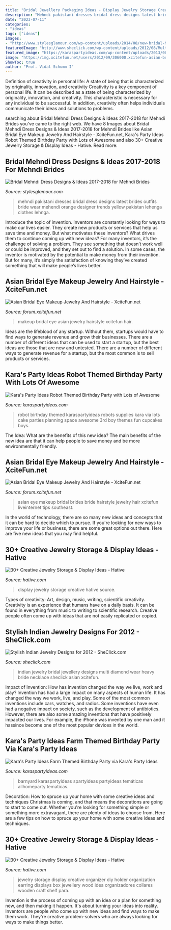```yaml
---
title: "Bridal Jewellery Packaging Ideas - Display Jewelry Storage Creative Hative Source"
description: "Mehndi pakistani dresses bridal dress designs latest brides outfits bride wear mehendi orange designer trends yellow pakistan lehenga clothes lehnga"
date: "2023-07-11"
categories:
- "ideas"
tags: ["ideas"]
images:
- "http://www.stylesglamour.com/wp-content/uploads/2014/08/new-bridal-Mehndi-Dresses-collection-18.jpg"
featuredImage: "http://www.sheclick.com/wp-content/uploads/2012/08/Multi-Color-Indian-Bridal-Jewelry-Set.jpg"
featured_image: "https://karaspartyideas.com/wp-content/uploads/2013/08/farm-15.jpg"
image: "https://img.xcitefun.net/users/2012/09/306000,xcitefun-asian-bridal-eye-makeup-jewelry-and-hair.jpg"
ShowToc: true
author: "Prof. Vidal Schumm I"
---
```



Definition of creativity in personal life: A state of being that is characterized by originality, innovation, and creativity
Creativity is a key component of personal life. It can be described as a state of being characterized by originality, innovation, and creativity. This characteristic is necessary for any individual to be successful. In addition, creativity often helps individuals communicate their ideas and solutions to problems.

	

		
searching about Bridal Mehndi Dress Designs &amp; Ideas 2017-2018 for Mehndi Brides you've came to the right web. We have 8 Images about Bridal Mehndi Dress Designs &amp; Ideas 2017-2018 for Mehndi Brides like Asian Bridal Eye Makeup Jewelry And Hairstyle - XciteFun.net, Kara&#039;s Party Ideas Robot Themed Birthday Party with Lots of Awesome and also 30+ Creative Jewelry Storage &amp; Display Ideas - Hative. Read more:
		
    
## Bridal Mehndi Dress Designs &amp; Ideas 2017-2018 For Mehndi Brides

<img loading=lazy src="http://www.stylesglamour.com/wp-content/uploads/2014/08/new-bridal-Mehndi-Dresses-collection-18.jpg" onerror="this.onerror=null;this.src='https://tse3.mm.bing.net/th?id=OIP.iat9znD4xjtiXyzwNw3CyAHaLJ&amp;pid=15.1';" alt="Bridal Mehndi Dress Designs &amp; Ideas 2017-2018 for Mehndi Brides">

_Source: stylesglamour.com_

>mehndi pakistani dresses bridal dress designs latest brides outfits bride wear mehendi orange designer trends yellow pakistan lehenga clothes lehnga. 

	

Introduce the topic of invention.
Inventors are constantly looking for ways to make our lives easier. They create new products or services that help us save time and money. But what motivates these inventors? What drives them to continue coming up with new ideas?
For many inventors, it’s the challenge of solving a problem. They see something that doesn’t work well or could be improved, and they set out to find a solution. In some cases, the inventor is motivated by the potential to make money from their invention. But for many, it’s simply the satisfaction of knowing they’ve created something that will make people’s lives better.

    
## Asian Bridal Eye Makeup Jewelry And Hairstyle - XciteFun.net

<img loading=lazy src="https://img.xcitefun.net/users/2012/09/306000,xcitefun-asian-bridal-eye-makeup-jewelry-and-hair.jpg" onerror="this.onerror=null;this.src='https://tse3.mm.bing.net/th?id=OIP.exJaKyPqMSHGWnE928BOHQHaLH&amp;pid=15.1';" alt="Asian Bridal Eye Makeup Jewelry And Hairstyle - XciteFun.net">

_Source: forum.xcitefun.net_

>makeup bridal eye asian jewelry hairstyle xcitefun hair. 

	

Ideas are the lifeblood of any startup. Without them, startups would have to find ways to generate revenue and grow their businesses. There are a number of different ideas that can be used to start a startup, but the best ideas are those that are new and untested. There are a number of different ways to generate revenue for a startup, but the most common is to sell products or services.

    
## Kara&#039;s Party Ideas Robot Themed Birthday Party With Lots Of Awesome

<img loading=lazy src="http://karaspartyideas.com/wp-content/uploads/2013/09/robot-19.jpg" onerror="this.onerror=null;this.src='https://tse1.mm.bing.net/th?id=OIP.KPLg5WYH8s_hkqoiY_of8AHaLg&amp;pid=15.1';" alt="Kara&#039;s Party Ideas Robot Themed Birthday Party with Lots of Awesome">

_Source: karaspartyideas.com_

>robot birthday themed karaspartyideas robots supplies kara via lots cake parties planning space awesome 3rd boy themes fun cupcakes boys. 

	

The Idea: What are the benefits of this new idea?
The main benefits of the new idea are that it can help people to save money and be more environmentally friendly.

    
## Asian Bridal Eye Makeup Jewelry And Hairstyle - XciteFun.net

<img loading=lazy src="https://img.xcitefun.net/users/2012/09/306005,xcitefun-asian-bridal-eye-makeup-jewelry-and-hair.jpg" onerror="this.onerror=null;this.src='https://tse1.mm.bing.net/th?id=OIP.-iDJW65vHa6F4kxcJ0CjCQHaLH&amp;pid=15.1';" alt="Asian Bridal Eye Makeup Jewelry And Hairstyle - XciteFun.net">

_Source: forum.xcitefun.net_

>asian eye makeup bridal brides bride hairstyle jewelry hair xcitefun liveinternet tips southeast. 

	

In the world of technology, there are so many new ideas and concepts that it can be hard to decide which to pursue. If you're looking for new ways to improve your life or business, there are some great options out there. Here are five new ideas that you may find helpful.

    
## 30+ Creative Jewelry Storage &amp; Display Ideas - Hative

<img loading=lazy src="https://hative.com/wp-content/uploads/2015/01/jewelry-storage-display-ideas/22-jewelry-storage-display-ideas.jpg" onerror="this.onerror=null;this.src='https://tse1.mm.bing.net/th?id=OIP.QTYojMsHxAUaXdXwJ7jSrwHaLK&amp;pid=15.1';" alt="30+ Creative Jewelry Storage &amp; Display Ideas - Hative">

_Source: hative.com_

>display jewelry storage creative hative source. 

	

Types of creativity: Art, design, music, writing, scientific creativity.
Creativity is an experience that humans have on a daily basis. It can be found in everything from music to writing to scientific research. Creative people often come up with ideas that are not easily replicated or copied.

    
## Stylish Indian Jewelry Designs For 2012 - SheClick.com

<img loading=lazy src="http://www.sheclick.com/wp-content/uploads/2012/08/Multi-Color-Indian-Bridal-Jewelry-Set.jpg" onerror="this.onerror=null;this.src='https://tse1.mm.bing.net/th?id=OIP.i7b7aNcQAL9wpU0yC3vWBgHaFj&amp;pid=15.1';" alt="Stylish Indian Jewelry Designs for 2012 - SheClick.com">

_Source: sheclick.com_

>indian jewelry bridal jewellery designs multi diamond wear heavy bride necklace sheclick asian xcitefun. 

	

Impact of Invention: How has invention changed the way we live, work and play?
Invention has had a large impact on many aspects of human life. It has changed the way we work, live, and play. Some of the most common inventions include cars, watches, and radios. Some inventions have even had a negative impact on society, such as the development of antibiotics. However, there are also some amazing inventions that have positively impacted our lives. For example, the iPhone was invented by one man and it hassince become one of the most popular devices in the world.

    
## Kara&#039;s Party Ideas Farm Themed Birthday Party Via Kara&#039;s Party Ideas

<img loading=lazy src="https://karaspartyideas.com/wp-content/uploads/2013/08/farm-15.jpg" onerror="this.onerror=null;this.src='https://tse2.mm.bing.net/th?id=OIP.D66o5bt1U_pe4AJu6aGf6gHaK8&amp;pid=15.1';" alt="Kara&#039;s Party Ideas Farm Themed Birthday Party via Kara&#039;s Party Ideas">

_Source: karaspartyideas.com_

>barnyard karaspartyideas spartyideas partyideas temáticas allhomeparty tematicas. 

	

Decoration: How to spruce up your home with some creative ideas and techniques
Christmas is coming, and that means the decorations are going to start to come out. Whether you're looking for something simple or something more extravagant, there are plenty of ideas to choose from. Here are a few tips on how to spruce up your home with some creative ideas and techniques.

    
## 30+ Creative Jewelry Storage &amp; Display Ideas - Hative

<img loading=lazy src="http://hative.com/wp-content/uploads/2015/01/jewelry-storage-display-ideas/25-jewelry-storage-display-ideas.jpg" onerror="this.onerror=null;this.src='https://tse1.mm.bing.net/th?id=OIP.2d8TlFESoVRosgNBgj1dKQHaJ4&amp;pid=15.1';" alt="30+ Creative Jewelry Storage &amp; Display Ideas - Hative">

_Source: hative.com_

>jewelry storage display creative organizer diy holder organization earring displays box jewellery wood idea organizadores collares wooden craft shelf para. 

	

Invention is the process of coming up with an idea or a plan for something new, and then making it happen. It's about turning your ideas into reality. Inventors are people who come up with new ideas and find ways to make them work. They're creative problem-solvers who are always looking for ways to make things better.

